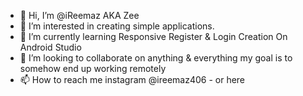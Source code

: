- 👋 Hi, I’m @iReemaz AKA Zee
- 👀 I’m interested in creating simple applications.
- 🌱 I’m currently learning Responsive Register & Login Creation On Android Studio
- 💞️ I’m looking to collaborate on anything & everything my goal is to somehow end up working remotely
- 📫 How to reach me instagram @ireemaz406 - or here 

<!---
iReemaz/iReemaz is a ✨ special ✨ repository because its `README.md` (this file) appears on your GitHub profile.
You can click the Preview link to take a look at your changes.
--->
